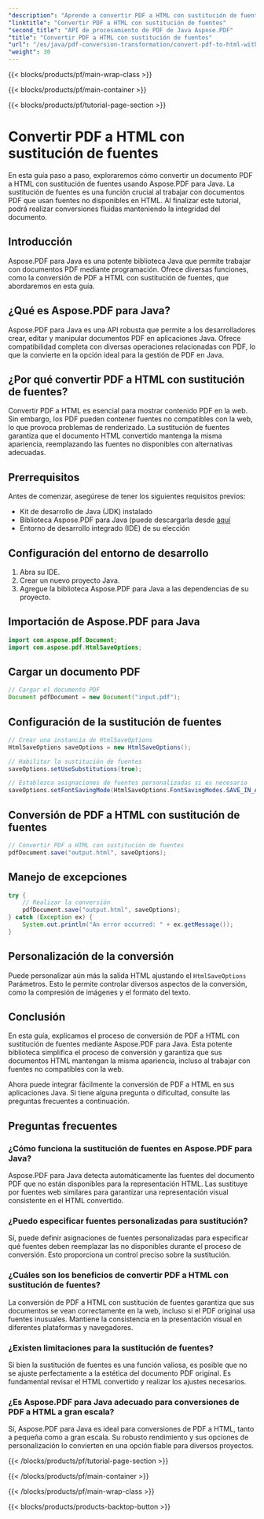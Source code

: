 ```yaml
---
"description": "Aprende a convertir PDF a HTML con sustitución de fuentes usando Aspose.PDF para Java. Guía paso a paso con código fuente para conversiones fluidas. ¡Optimiza tu contenido web ahora!"
"linktitle": "Convertir PDF a HTML con sustitución de fuentes"
"second_title": "API de procesamiento de PDF de Java Aspose.PDF"
"title": "Convertir PDF a HTML con sustitución de fuentes"
"url": "/es/java/pdf-conversion-transformation/convert-pdf-to-html-with-font-substitution/"
"weight": 30
---
```


{{< blocks/products/pf/main-wrap-class >}}

{{< blocks/products/pf/main-container >}}

{{< blocks/products/pf/tutorial-page-section >}}

# Convertir PDF a HTML con sustitución de fuentes


En esta guía paso a paso, exploraremos cómo convertir un documento PDF a HTML con sustitución de fuentes usando Aspose.PDF para Java. La sustitución de fuentes es una función crucial al trabajar con documentos PDF que usan fuentes no disponibles en HTML. Al finalizar este tutorial, podrá realizar conversiones fluidas manteniendo la integridad del documento.

## Introducción

Aspose.PDF para Java es una potente biblioteca Java que permite trabajar con documentos PDF mediante programación. Ofrece diversas funciones, como la conversión de PDF a HTML con sustitución de fuentes, que abordaremos en esta guía.

## ¿Qué es Aspose.PDF para Java?

Aspose.PDF para Java es una API robusta que permite a los desarrolladores crear, editar y manipular documentos PDF en aplicaciones Java. Ofrece compatibilidad completa con diversas operaciones relacionadas con PDF, lo que la convierte en la opción ideal para la gestión de PDF en Java.

## ¿Por qué convertir PDF a HTML con sustitución de fuentes?

Convertir PDF a HTML es esencial para mostrar contenido PDF en la web. Sin embargo, los PDF pueden contener fuentes no compatibles con la web, lo que provoca problemas de renderizado. La sustitución de fuentes garantiza que el documento HTML convertido mantenga la misma apariencia, reemplazando las fuentes no disponibles con alternativas adecuadas.

## Prerrequisitos

Antes de comenzar, asegúrese de tener los siguientes requisitos previos:

- Kit de desarrollo de Java (JDK) instalado
- Biblioteca Aspose.PDF para Java (puede descargarla desde [aquí](https://releases.aspose.com/pdf/java/)
- Entorno de desarrollo integrado (IDE) de su elección

## Configuración del entorno de desarrollo

1. Abra su IDE.
2. Crear un nuevo proyecto Java.
3. Agregue la biblioteca Aspose.PDF para Java a las dependencias de su proyecto.

## Importación de Aspose.PDF para Java

```java
import com.aspose.pdf.Document;
import com.aspose.pdf.HtmlSaveOptions;
```

## Cargar un documento PDF

```java
// Cargar el documento PDF
Document pdfDocument = new Document("input.pdf");
```

## Configuración de la sustitución de fuentes

```java
// Crear una instancia de HtmlSaveOptions
HtmlSaveOptions saveOptions = new HtmlSaveOptions();

// Habilitar la sustitución de fuentes
saveOptions.setUseSubstitutions(true);

// Establezca asignaciones de fuentes personalizadas si es necesario
saveOptions.setFontSavingMode(HtmlSaveOptions.FontSavingModes.SAVE_IN_ALL_FORMATS);
```

## Conversión de PDF a HTML con sustitución de fuentes

```java
// Convertir PDF a HTML con sustitución de fuentes
pdfDocument.save("output.html", saveOptions);
```

## Manejo de excepciones

```java
try {
    // Realizar la conversión
    pdfDocument.save("output.html", saveOptions);
} catch (Exception ex) {
    System.out.println("An error occurred: " + ex.getMessage());
}
```

## Personalización de la conversión

Puede personalizar aún más la salida HTML ajustando el `HtmlSaveOptions` Parámetros. Esto le permite controlar diversos aspectos de la conversión, como la compresión de imágenes y el formato del texto.

## Conclusión

En esta guía, explicamos el proceso de conversión de PDF a HTML con sustitución de fuentes mediante Aspose.PDF para Java. Esta potente biblioteca simplifica el proceso de conversión y garantiza que sus documentos HTML mantengan la misma apariencia, incluso al trabajar con fuentes no compatibles con la web.

Ahora puede integrar fácilmente la conversión de PDF a HTML en sus aplicaciones Java. Si tiene alguna pregunta o dificultad, consulte las preguntas frecuentes a continuación.

## Preguntas frecuentes

### ¿Cómo funciona la sustitución de fuentes en Aspose.PDF para Java?

Aspose.PDF para Java detecta automáticamente las fuentes del documento PDF que no están disponibles para la representación HTML. Las sustituye por fuentes web similares para garantizar una representación visual consistente en el HTML convertido.

### ¿Puedo especificar fuentes personalizadas para sustitución?

Sí, puede definir asignaciones de fuentes personalizadas para especificar qué fuentes deben reemplazar las no disponibles durante el proceso de conversión. Esto proporciona un control preciso sobre la sustitución.

### ¿Cuáles son los beneficios de convertir PDF a HTML con sustitución de fuentes?

La conversión de PDF a HTML con sustitución de fuentes garantiza que sus documentos se vean correctamente en la web, incluso si el PDF original usa fuentes inusuales. Mantiene la consistencia en la presentación visual en diferentes plataformas y navegadores.

### ¿Existen limitaciones para la sustitución de fuentes?

Si bien la sustitución de fuentes es una función valiosa, es posible que no se ajuste perfectamente a la estética del documento PDF original. Es fundamental revisar el HTML convertido y realizar los ajustes necesarios.

### ¿Es Aspose.PDF para Java adecuado para conversiones de PDF a HTML a gran escala?

Sí, Aspose.PDF para Java es ideal para conversiones de PDF a HTML, tanto a pequeña como a gran escala. Su robusto rendimiento y sus opciones de personalización lo convierten en una opción fiable para diversos proyectos.

{{< /blocks/products/pf/tutorial-page-section >}}

{{< /blocks/products/pf/main-container >}}

{{< /blocks/products/pf/main-wrap-class >}}

{{< blocks/products/products-backtop-button >}}